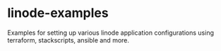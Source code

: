 # linode-examples
Examples for setting up various linode application configurations using terraform, stackscripts, ansible and more.
